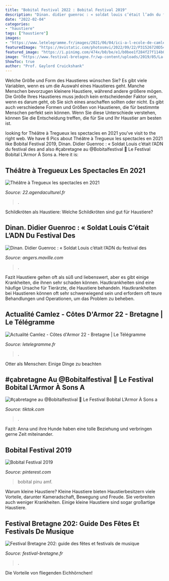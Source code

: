 ```yaml
---
title: "Bobital Festival 2022 : Bobital Festival 2019"
description: "Dinan. didier guenroc : « soldat louis c’était l’adn du festival des"
date: "2022-02-04"
categories:
- "haustiere"
tags: ["haustiere"]
images:
- "https://www.letelegramme.fr/images/2021/06/04/ici-a-l-ecole-de-camlez-sophie-le-meur-enseignante_5709585_300x225.jpg?v=1"
featuredImage: "https://mvistatic.com/photosmvi/2022/09/22/P31526720D5424598G.jpg"
featured_image: "https://i.pinimg.com/474x/b0/be/e1/b0bee1f284f27f114b029c205abf7c40.jpg"
image: "https://www.festival-bretagne.fr/wp-content/uploads/2019/05/La-Route-du-Rock-2021.png"
ShowToc: true
author: "Prof. Gaylord Cruickshank"
---
```



Welche Größe und Form des Haustieres wünschen Sie?
Es gibt viele Variablen, wenn es um die Auswahl eines Haustieres geht. Manche Menschen bevorzugen kleinere Haustiere, während andere größere mögen. Die Größe Ihres Haustieres muss jedoch kein entscheidender Faktor sein, wenn es darum geht, ob Sie sich eines anschaffen sollten oder nicht. Es gibt auch verschiedene Formen und Größen von Haustieren, die für bestimmte Menschen perfekt sein können. Wenn Sie diese Unterschiede verstehen, können Sie die Entscheidung treffen, die für Sie und Ihr Haustier am besten ist.

	

		
looking for Théâtre à Tregueux les spectacles en 2021 you've visit to the right web. We have 6 Pics about Théâtre à Tregueux les spectacles en 2021 like Bobital Festival 2019, Dinan. Didier Guenroc : « Soldat Louis c’était l’ADN du festival des and also #çabretagne au @Bobitalfestival 🎉 Le Festival Bobital L’Armor À Sons a. Here it is:
		
    
## Théâtre à Tregueux Les Spectacles En 2021

<img loading=lazy src="https://22.agendaculturel.fr/thumb/800x600/theatre/tregueux.jpg" onerror="this.onerror=null;this.src='https://tse4.mm.bing.net/th?id=OIP.nLlGewTR9M8i8LOB99TcmgHaFj&amp;pid=15.1';" alt="Théâtre à Tregueux les spectacles en 2021">

_Source: 22.agendaculturel.fr_

>. 

	

Schildkröten als Haustiere: Welche Schildkröten sind gut für Haustiere?

    
## Dinan. Didier Guenroc : « Soldat Louis C’était L’ADN Du Festival Des

<img loading=lazy src="https://mvistatic.com/photosmvi/2022/09/22/P31526720D5424598G.jpg" onerror="this.onerror=null;this.src='https://tse1.mm.bing.net/th?id=OIP.T8yu95ihyNLCYoN53f8GYQHaE7&amp;pid=15.1';" alt="Dinan. Didier Guenroc : « Soldat Louis c’était l’ADN du festival des">

_Source: angers.maville.com_

>. 

	

Fazit
Haustiere gelten oft als süß und liebenswert, aber es gibt einige Krankheiten, die ihnen sehr schaden können. Hautkrankheiten sind eine häufige Ursache für Tierärzte, die Haustiere behandeln. Hautkrankheiten bei Haustieren können oft sehr schwerwiegend sein und erfordern oft teure Behandlungen und Operationen, um das Problem zu beheben.

    
## Actualité Camlez - Côtes D&#039;Armor 22 - Bretagne | Le Télégramme

<img loading=lazy src="https://www.letelegramme.fr/images/2021/06/04/ici-a-l-ecole-de-camlez-sophie-le-meur-enseignante_5709585_300x225.jpg?v=1" onerror="this.onerror=null;this.src='https://tse4.mm.bing.net/th?id=OIP.pnWMxYLwp7OeYygf4dcBswAAAA&amp;pid=15.1';" alt="Actualité Camlez - Côtes d&#039;Armor 22 - Bretagne | Le Télégramme">

_Source: letelegramme.fr_

>. 

	

Otter als Menschen: Einige Dinge zu beachten

    
## #çabretagne Au @Bobitalfestival 🎉 Le Festival Bobital L’Armor À Sons A

<img loading=lazy src="https://p16-sign-va.tiktokcdn.com/tos-maliva-p-0068/3a8f71cd48324c2ab1fea36426ce89d5_1657022944~tplv-tiktok-play.jpeg?x-expires=1664186400&amp;x-signature=t60W3wnmAz87%2BQeE5pMt3dwX7WQ%3D" onerror="this.onerror=null;this.src='https://tse3.mm.bing.net/th?id=OIP.XHgRJjTo0dDaO0cpswdiWQHaNK&amp;pid=15.1';" alt="#çabretagne au @Bobitalfestival 🎉 Le Festival Bobital L’Armor À Sons a">

_Source: tiktok.com_

>. 

	

Fazit: Anna und ihre Hunde haben eine tolle Beziehung und verbringen gerne Zeit miteinander.

    
## Bobital Festival 2019

<img loading=lazy src="https://i.pinimg.com/474x/b0/be/e1/b0bee1f284f27f114b029c205abf7c40.jpg" onerror="this.onerror=null;this.src='https://tse1.mm.bing.net/th?id=OIP.VuXHD4mCLNY4lVKLwuZ-HgAAAA&amp;pid=15.1';" alt="Bobital Festival 2019">

_Source: pinterest.com_

>bobital pinu amf. 

	

Warum kleine Haustiere?
Kleine Haustiere bieten Haustierbesitzern viele Vorteile, darunter Kameradschaft, Bewegung und Freude. Sie verbreiten auch weniger Krankheiten. Einige kleine Haustiere sind sogar großartige Haustiere.

    
## Festival Bretagne 202: Guide Des Fêtes Et Festivals De Musique

<img loading=lazy src="https://www.festival-bretagne.fr/wp-content/uploads/2019/05/La-Route-du-Rock-2021.png" onerror="this.onerror=null;this.src='https://tse2.mm.bing.net/th?id=OIP.QSgoxYn4rB8dvVs7NH34sQHaCv&amp;pid=15.1';" alt="Festival Bretagne 202: guide des fêtes et festivals de musique">

_Source: festival-bretagne.fr_

>. 

	

Die Vorteile von fliegenden Eichhörnchen!

